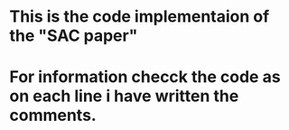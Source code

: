 # This is the code implementaion of the "SAC paper"
# For information checck the code as on each line i have written the comments.
